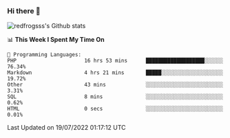 ### Hi there 👋

<img src="https://github-readme-stats.vercel.app/api?username=redfrogsss&show_icons=true" alt="redfrogsss's Github stats"></img>

<!--START_SECTION:waka-->
📊 **This Week I Spent My Time On** 

```text
💬 Programming Languages: 
PHP                      16 hrs 53 mins      ███████████████████░░░░░░   76.34% 
Markdown                 4 hrs 21 mins       █████░░░░░░░░░░░░░░░░░░░░   19.72% 
Other                    43 mins             ░░░░░░░░░░░░░░░░░░░░░░░░░   3.31% 
SQL                      8 mins              ░░░░░░░░░░░░░░░░░░░░░░░░░   0.62% 
HTML                     0 secs              ░░░░░░░░░░░░░░░░░░░░░░░░░   0.01%

```


 Last Updated on 19/07/2022 01:17:12 UTC
<!--END_SECTION:waka-->